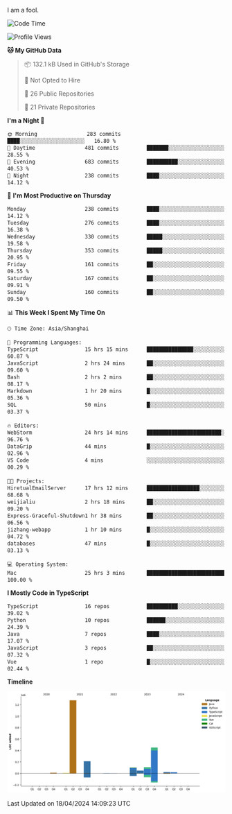 I am a fool.

<!--START_SECTION:waka-->
![Code Time](http://img.shields.io/badge/Code%20Time-1%2C345%20hrs%204%20mins-blue)

![Profile Views](http://img.shields.io/badge/Profile%20Views-7-blue)

**🐱 My GitHub Data** 

> 📦 132.1 kB Used in GitHub's Storage 
 > 
> 🚫 Not Opted to Hire
 > 
> 📜 26 Public Repositories 
 > 
> 🔑 21 Private Repositories 
 > 
**I'm a Night 🦉** 

```text
🌞 Morning                283 commits         ████░░░░░░░░░░░░░░░░░░░░░   16.80 % 
🌆 Daytime                481 commits         ███████░░░░░░░░░░░░░░░░░░   28.55 % 
🌃 Evening                683 commits         ██████████░░░░░░░░░░░░░░░   40.53 % 
🌙 Night                  238 commits         ████░░░░░░░░░░░░░░░░░░░░░   14.12 % 
```
📅 **I'm Most Productive on Thursday** 

```text
Monday                   238 commits         ████░░░░░░░░░░░░░░░░░░░░░   14.12 % 
Tuesday                  276 commits         ████░░░░░░░░░░░░░░░░░░░░░   16.38 % 
Wednesday                330 commits         █████░░░░░░░░░░░░░░░░░░░░   19.58 % 
Thursday                 353 commits         █████░░░░░░░░░░░░░░░░░░░░   20.95 % 
Friday                   161 commits         ██░░░░░░░░░░░░░░░░░░░░░░░   09.55 % 
Saturday                 167 commits         ██░░░░░░░░░░░░░░░░░░░░░░░   09.91 % 
Sunday                   160 commits         ██░░░░░░░░░░░░░░░░░░░░░░░   09.50 % 
```


📊 **This Week I Spent My Time On** 

```text
🕑︎ Time Zone: Asia/Shanghai

💬 Programming Languages: 
TypeScript               15 hrs 15 mins      ███████████████░░░░░░░░░░   60.87 % 
JavaScript               2 hrs 24 mins       ██░░░░░░░░░░░░░░░░░░░░░░░   09.60 % 
Bash                     2 hrs 2 mins        ██░░░░░░░░░░░░░░░░░░░░░░░   08.17 % 
Markdown                 1 hr 20 mins        █░░░░░░░░░░░░░░░░░░░░░░░░   05.36 % 
SQL                      50 mins             █░░░░░░░░░░░░░░░░░░░░░░░░   03.37 % 

🔥 Editors: 
WebStorm                 24 hrs 14 mins      ████████████████████████░   96.76 % 
DataGrip                 44 mins             █░░░░░░░░░░░░░░░░░░░░░░░░   02.96 % 
VS Code                  4 mins              ░░░░░░░░░░░░░░░░░░░░░░░░░   00.29 % 

🐱‍💻 Projects: 
HiretualEmailServer      17 hrs 12 mins      █████████████████░░░░░░░░   68.68 % 
weijialiu                2 hrs 18 mins       ██░░░░░░░░░░░░░░░░░░░░░░░   09.20 % 
Express-Graceful-Shutdown1 hr 38 mins        ██░░░░░░░░░░░░░░░░░░░░░░░   06.56 % 
jizhang-webapp           1 hr 10 mins        █░░░░░░░░░░░░░░░░░░░░░░░░   04.72 % 
databases                47 mins             █░░░░░░░░░░░░░░░░░░░░░░░░   03.13 % 

💻 Operating System: 
Mac                      25 hrs 3 mins       █████████████████████████   100.00 % 
```

**I Mostly Code in TypeScript** 

```text
TypeScript               16 repos            ██████████░░░░░░░░░░░░░░░   39.02 % 
Python                   10 repos            ██████░░░░░░░░░░░░░░░░░░░   24.39 % 
Java                     7 repos             ████░░░░░░░░░░░░░░░░░░░░░   17.07 % 
JavaScript               3 repos             ██░░░░░░░░░░░░░░░░░░░░░░░   07.32 % 
Vue                      1 repo              █░░░░░░░░░░░░░░░░░░░░░░░░   02.44 % 
```



**Timeline**

![Lines of Code chart](https://raw.githubusercontent.com/VeejaLiu/VeejaLiu/master/assets/bar_graph.png)


 Last Updated on 18/04/2024 14:09:23 UTC
<!--END_SECTION:waka-->
